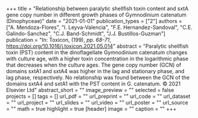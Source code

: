 +++
title = "Relationship between paralytic shellfish toxin content and sxtA gene copy number in different growth phases of Gymnodinium catenatum (Dinophyceae)"
date = "2021-01-01"
publication_types = ["2"]
authors = ["A. Mendoza-Flores", "I. Leyva-Valencia", "F.E. Hernandez-Sandoval", "C.E. Galindo-Sanchez", "C.J. Band-Schmidt", "J.J. Bustillos-Guzman"]
publication = "In: Toxicon, (199), _pp. 68-71_, https://doi.org/10.1016/j.toxicon.2021.05.014"
abstract = "Paralytic shellfish toxin (PST) content in the dinoflagellate Gymnodinium catenatum changes with culture age, with a higher toxin concentration in the logarithmic phase that decreases when the culture ages. The gene copy number (GCN) of domains sxtA1 and sxtA4 was higher in the lag and stationary phase, and lag phase, respectively. No relationship was found between the GCN of the domains sxtA4 and sxtA1 with the PST content in G. catenatum. © 2021 Elsevier Ltd"
abstract_short = ""
image_preview = ""
selected = false
projects = []
tags = []
url_pdf = ""
url_preprint = ""
url_code = ""
url_dataset = ""
url_project = ""
url_slides = ""
url_video = ""
url_poster = ""
url_source = ""
math = true
highlight = true
[header]
image = ""
caption = ""
+++
